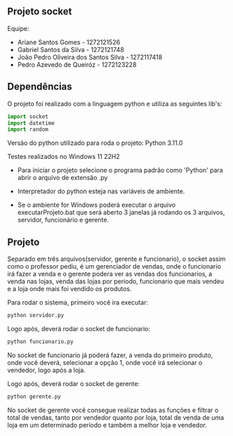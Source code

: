## Projeto socket

Equipe:
- Ariane Santos Gomes - 1272121526
- Gabriel Santos da Silva - 1272121748
- João Pedro Oliveira dos Santos Silva - 1272117418
- Pedro Azevedo de Queiróz - 1272123228

## Dependências

O projeto foi realizado com a linguagem python e utiliza as seguintes lib's:

```python
import socket
import datetime
import random
```

Versão do python utilizado para roda o projeto: Python 3.11.0

Testes realizados no Windows 11 22H2

- Para iniciar o projeto selecione o programa padrão como 'Python' para abrir o arquivo de extensão .py

- Interpretador do python esteja nas variáveis de ambiente.

- Se o ambiente for Windows poderá executar o arquivo executarProjeto.bat que será aberto 3 janelas já rodando os 3 arquivos, servidor, funcionário e gerente.

## Projeto

Separado em três arquivos(servidor, gerente e funcionario), o socket 
assim como o professor pediu, é um gerenciador de vendas, onde o funcionario 
irá fazer a venda e o gerente podera ver as vendas dos funcionarios, a venda 
nas lojas, venda das lojas por periodo, funcionario que mais vendeu e a loja
onde mais foi vendido os produtos.

Para rodar o sistema, primeiro você ira executar:

```python
python servidor.py
```
Logo após, deverá rodar o socket de funcionario:

```python
python funcionario.py
```

No socket de funcionario já poderá fazer, a venda do primeiro produto, onde você deverá,
selecionar a opção 1, onde você irá selecionar o vendedor, logo após a loja.

Logo após, deverá rodar o socket de gerente:

```python
python gerente.py
```

No socket de gerente você consegue realizar todas as funções e filtrar o total de vendas, tanto por vendedor
quanto por loja, total de venda de uma loja em um determinado período e também a melhor loja e vendedor.
